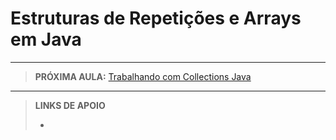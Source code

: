 # Estruturas de Repetições e Arrays em Java





---

> **PRÓXIMA AULA:** [Trabalhando com Collections Java](../06-trabalhando-com-collections)

---

> **LINKS DE APOIO**
>
> - []()
